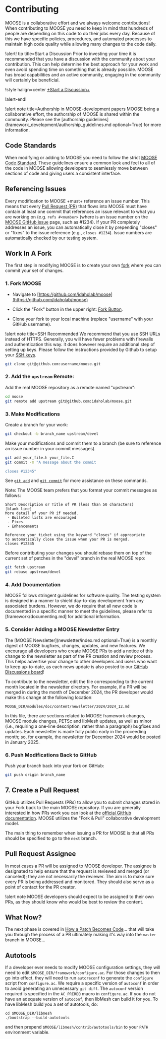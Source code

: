 # Contributing

MOOSE is a collaborative effort and we always welcome contributions!  When contributing to MOOSE you need to keep in mind that hundreds of people are depending on this code to do their jobs every day.  Because of this we have specific policies, procedures, and automated processes to maintain high code quality while allowing many changes to the code daily.

!alert! tip title=Start a Discussion
Prior to investing your time it is recommended that you have a discussion with the community about
your contribution. This can help determine the best approach for your work and even avoid spending
time on something that is already possible. MOOSE has broad capabilities and an active community,
engaging in the community will certainly be beneficial.

!style halign=center
[+Start a Discussion+](https://github.com/idaholab/moose/discussions)

!alert-end!

!alert note title=Authorship in MOOSE-development papers
MOOSE being a collaborative effort, the authorship of MOOSE is shared within the community. Please see the [authorship guidelines](framework_development/authorship_guidelines.md optional=True)
for more information.

## Code Standards

When modifying or adding to MOOSE you need to follow the strict [MOOSE Code Standard](sqa/framework_scs.md).  These guidelines ensure a common look and feel to all of the code in MOOSE allowing developers to seamlessly move between sections of code and giving users a consistent interface.

## Referencing Issues

Every modification to MOOSE +must+ reference an issue number. This means that every [Pull Request (PR)](https://help.github.com/articles/about-pull-requests/) that flows into MOOSE must have contain at least one commit that references an issue relevant to what you are working on (e.g. `refs #<number>` (where <number> is an issue number on the [MOOSE GitHub issue](https://github.com/idaholab/moose/issues) page, such as #1234). If your PR completely addresses an issue, you can automatically close it by prepending "closes" or "fixes" to the issue reference (e.g., `closes #1234`). Issue numbers are automatically checked by our testing system.

## Work In A Fork

The first step in modifying MOOSE is to create your own [fork](https://help.github.com/articles/fork-a-repo/) where you can commit your set of changes.

### 1. Fork MOOSE

- Navigate to [https://github.com/idaholab/moose](https://github.com/idaholab/moose)

- Click the "Fork" button in the upper right: [Fork Button](https://github.com/idaholab/moose#fork-destination-box).

- Clone your fork to your local machine (replace "username" with your GitHub username).

!alert note title=SSH Recommended
We recommend that you use SSH URLs instead of HTTPS. Generally, you will have fewer problems with
firewalls and authentication this way. It does however require an additional step of setting up keys.
Please follow the instructions provided by Github to setup your [SSH keys](https://help.github.com/articles/connecting-to-github-with-ssh/).

```bash
git clone git@github.com:username/moose.git
```

### 2. Add the `upstream` Remote:

Add the real MOOSE repository as a remote named "upstream":

```bash
cd moose
git remote add upstream git@github.com:idaholab/moose.git
```

### 3. Make Modifications

Create a branch for your work:

```bash
git checkout -b branch_name upstream/devel
```

Make your modifications and commit them to a branch (be sure to reference an issue number in your commit messages).

```bash
git add your_file.h your_file.C
git commit -m "A message about the commit

closes #12345"
```

See [`git add`](http://git-scm.com/docs/git-add) and [`git commit`](http://git-scm.com/docs/git-commit) for more assistance on these commands.

Note: The MOOSE team prefers that you format your commit messages as follows:

```
Short Description or Title of PR (less than 50 characters)
[blank line]
More detail of your PR if needed.
 - Bulleted lists are encouraged
 - Fixes
 - Enhancements

Reference your ticket using the keyword "closes" if appropriate
to automatically close the issue when your PR is merged.
closes #12345
```

Before contributing your changes you should rebase them on top of the current set of patches in the "devel" branch in the real MOOSE repo:

```bash
git fetch upstream
git rebase upstream/devel
```

### 4. Add Documentation

MOOSE follows stringent guidelines for software quality. The testing system is designed
in a manner to shield day-to-day development from any associated burdens. However, we do require
that all new code is documented in a specific manner to meet the guidelines, please refer to
[framework/documenting.md] for additional information.

### 5. Consider Adding a MOOSE Newsletter Entry

The [MOOSE Newsletter](newsletter/index.md optional=True) is a monthly digest of MOOSE bugfixes, changes, updates,
and new features. We encourage all developers who create MOOSE PRs to add a notice of this change to
the newsletter as part of the PR creation and review process. This helps advertise your change to
other developers and users who want to keep up-to-date, as each news update is also posted to our
[GitHub Discussions board](https://github.com/idaholab/moose/discussions)!

To contribute to the newsletter, edit the file corresponding to the current month located in the
newsletter directory. For example, if a PR will be merged in during the month of December 2024,
the PR developer would make this change at the following location:

```
MOOSE_DIR/modules/doc/content/newsletter/2024/2024_12.md
```

In this file, there are sections related to MOOSE framework changes, MOOSE module changes, PETSc and
libMesh updates, as well as minor (i.e., requiring a one-line description, rather than a paragraph)
bugfixes and updates. Each newsletter is made fully public early in the proceeding month; so, for
example, the newsletter for December 2024 would be posted in January 2025.

### 6. Push Modifications Back to GitHub

Push your branch back into your fork on GitHub:

```bash
git push origin branch_name
```

## 7. Create a Pull Request

GitHub utilizes Pull Requests (PRs) to allow you to submit changes stored in your Fork back to the
main MOOSE repository.  If you are generally interested in how PRs work you can look at the
[official GitHub documentation](https://help.github.com/articles/using-pull-requests).  MOOSE
utilizes the "Fork & Pull" collaborative development model.

The main thing to remember when issuing a PR for MOOSE is that all PRs should be specified to go to
the `next` branch.

## Pull Request Assignee

In most cases a PR will be assigned to MOOSE developer. The assignee is designated to help ensure
that the request is reviewed and merged (or canceled); they are not necessarily the reviewer. The aim
is to make sure every PR is being addressed and monitored. They should also serve as a point of
contact for the PR creator.

!alert note
MOOSE developers should expect to be assigned to their own PRs, as they should know who would be best to review the content.

## What Now?

The next phase is covered in [How a Patch Becomes Code](framework/patch_to_code.md)... that will
take you through the process of a PR ultimately making it's way into the `master` branch in MOOSE...

## Autotools

If a developer ever needs to modify MOOSE configuration settings, they will need
to edit `$MOOSE_DIR/framework/configure.ac`. For those changes to then go into
effect, they will need to run `autoreconf` to generate the `configure` script
from `configure.ac`. We require a specific version of `autoconf` in order to
avoid generating an unnecessary `git diff`. The `autoconf` version required is
specified in the `AC_PREREQ` macro in `configure.ac`. If you do not have an
adequate version of `autoconf`, then libMesh can build it for you. To have
libMesh build you a set of autotools, do:

```
cd $MOOSE_DIR/libmesh
./bootstrap --build-autotools
```

and then prepend `$MOOSE/libmesh/contrib/autotools/bin` to your `PATH`
environment variable.
